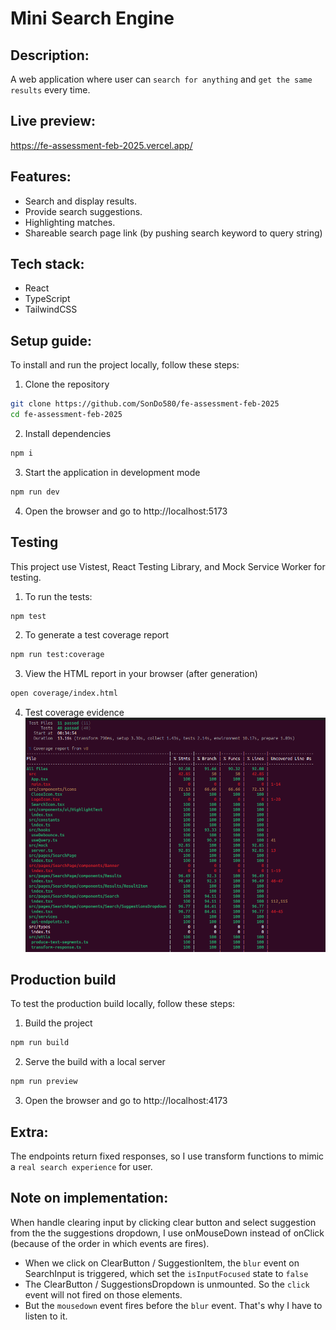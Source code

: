 # Mini Search Engine

## Description:

A web application where user can `search for anything` and `get the same results` every time.

## Live preview:

https://fe-assessment-feb-2025.vercel.app/

## Features:

- Search and display results.
- Provide search suggestions.
- Highlighting matches.
- Shareable search page link (by pushing search keyword to query string)

## Tech stack:

- React
- TypeScript
- TailwindCSS

## Setup guide:

To install and run the project locally, follow these steps:

1. Clone the repository

```bash
git clone https://github.com/SonDo580/fe-assessment-feb-2025
cd fe-assessment-feb-2025
```

2. Install dependencies

```bash
npm i
```

3. Start the application in development mode

```bash
npm run dev
```

4. Open the browser and go to http://localhost:5173

## Testing

This project use Vistest, React Testing Library, and Mock Service Worker for testing.

1. To run the tests:

```bash
npm test
```

2. To generate a test coverage report

```bash
npm run test:coverage
```

3. View the HTML report in your browser (after generation)

```bash
open coverage/index.html
```

4. Test coverage evidence
   ![Test Coverage](assets/coverage.png)

## Production build

To test the production build locally, follow these steps:

1. Build the project

```bash
npm run build
```

2. Serve the build with a local server

```bash
npm run preview
```

3. Open the browser and go to http://localhost:4173

## Extra:

The endpoints return fixed responses, so I use transform functions to mimic a `real search experience` for user.

## Note on implementation:

When handle clearing input by clicking clear button and select suggestion from the the suggestions dropdown, I use onMouseDown instead of onClick (because of the order in which events are fires).

- When we click on ClearButton / SuggestionItem, the `blur` event on SearchInput is triggered, which set the `isInputFocused` state to `false`
- The ClearButton / SuggestionsDropdown is unmounted. So the `click` event will not fired on those elements.
- But the `mousedown` event fires before the `blur` event. That's why I have to listen to it.
